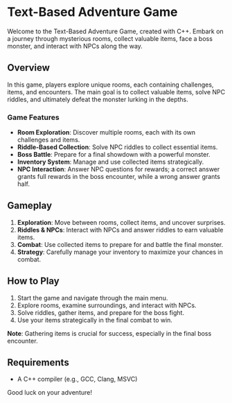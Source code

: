 # Text-Based Adventure Game

Welcome to the Text-Based Adventure Game, created with C++. Embark on a journey through mysterious rooms, collect valuable items, face a boss monster, and interact with NPCs along the way.

## Overview

In this game, players explore unique rooms, each containing challenges, items, and encounters. The main goal is to collect valuable items, solve NPC riddles, and ultimately defeat the monster lurking in the depths.

### Game Features

- **Room Exploration**: Discover multiple rooms, each with its own challenges and items.
- **Riddle-Based Collection**: Solve NPC riddles to collect essential items.
- **Boss Battle**: Prepare for a final showdown with a powerful monster.
- **Inventory System**: Manage and use collected items strategically.
- **NPC Interaction**: Answer NPC questions for rewards; a correct answer grants full rewards in the boss encounter, while a wrong answer grants half.

## Gameplay

1. **Exploration**: Move between rooms, collect items, and uncover surprises.
2. **Riddles & NPCs**: Interact with NPCs and answer riddles to earn valuable items.
3. **Combat**: Use collected items to prepare for and battle the final monster.
4. **Strategy**: Carefully manage your inventory to maximize your chances in combat.

## How to Play

1. Start the game and navigate through the main menu.
2. Explore rooms, examine surroundings, and interact with NPCs.
3. Solve riddles, gather items, and prepare for the boss fight.
4. Use your items strategically in the final combat to win.

**Note**: Gathering items is crucial for success, especially in the final boss encounter.

## Requirements

- A C++ compiler (e.g., GCC, Clang, MSVC)

Good luck on your adventure!


